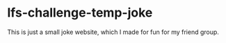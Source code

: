 # lfs-challenge-temp-joke
This is just a small joke website, which I made for fun for my friend group.
